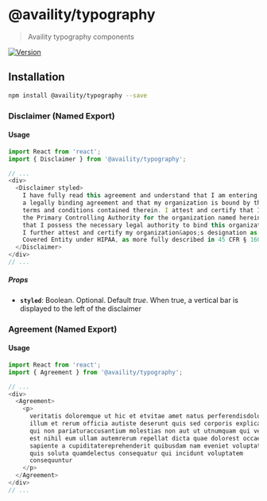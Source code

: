 # @availity/typography

> Availity typography components

[![Version](https://img.shields.io/npm/v/@availity/typography.svg?style=for-the-badge)](https://www.npmjs.com/package/@availity/typography)

## Installation

```bash
npm install @availity/typography --save
```

### Disclaimer (Named Export)

#### Usage
```javascript
import React from 'react';
import { Disclaimer } from '@availity/typography';

// ...
<div>
  <Disclaimer styled>
    I have fully read this agreement and understand that I am entering into
    a legally binding agreement and that my organization is bound by the
    terms and conditions contained therein. I attest and certify that I am
    the Primary Controlling Authority for the organization named herein and
    that I possess the necessary legal authority to bind this organization.
    I further attest and certify my organization&apos;s designation as a
    Covered Entity under HIPAA, as more fully described in 45 CFR § 160.103.
  </Disclaimer>
</div>
// ...
```
##### Props
- **`styled`**: Boolean. Optional. Default *true*. When true, a vertical bar is displayed to the left of the disclaimer

### Agreement (Named Export)

#### Usage
```javascript
import React from 'react';
import { Agreement } from '@availity/typography';

// ...
<div>
  <Agreement>
    <p>
      veritatis doloremque ut hic et etvitae amet natus perferendisdolores
      illum et rerum officia autiste deserunt quis sed corporis explicabo
      qui non pariaturaccusantium molestias non aut ut utnumquam qui vero
      est nihil eum ullam autemrerum repellat dicta quae dolorest occaecati
      sapiente a cupiditatereprehenderit quibusdam nam eveniet voluptatem
      quis soluta quamdelectus consequatur qui incidunt voluptatem
      consequuntur
    </p>
  </Agreement>
</div>
// ...
```
